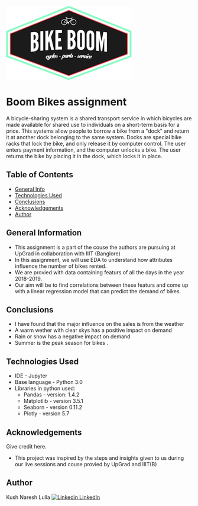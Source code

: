 

![Logo](/Images/logo.png)



# Boom Bikes assignment
A bicycle-sharing system is a shared transport service in which bicycles are made 
available for shared use to individuals on a short-term basis for a price. This systems allow people to borrow a bike from a 
"dock" and return it at another dock belonging to the same system.
 Docks are special bike racks that lock the bike, and only release it by computer control. The user enters payment information, and the computer unlocks a bike.
  The user returns the bike by placing it in the dock, which locks it in place.
## Table of Contents
* [General Info](#general-information)
* [Technologies Used](#technologies-used)
* [Conclusions](#conclusions)
* [Acknowledgements](#acknowledgements)
* [Author](#Author)

## General Information
- This assignment is a part of the couse the authors are pursuing at UpGrad in collaboration with IIIT (Banglore)
- In this assignment, we will use EDA to understand how attributes influence the number of bikes rented.
- We are provied with data containing featurs of all the days in the year 2018-2019.  
- Our aim will be to find correlations between these featurs and come up with a linear regression model that can predict the demand of bikes.

## Conclusions
- I have found that the major influence on the sales is from the weather
- A warm wether with clear skys has a positive impact on demand 
- Rain or snow has a negative impact on demand
- Summer is the peak season for bikes .

## Technologies Used
- IDE - Jupyter 
- Base language - Python 3.0
- Libraries in python used:
  * Pandas - version: 1.4.2
  * Matplotlib - version 3.5.1
  * Seaborn - version 0.11.2
  * Plotly - version 5.7

## Acknowledgements
Give credit here.
- This project was inspired by the steps and insights given to us during our live sessions and couse provied by UpGrad and IIIT(B)

## Author
Kush Naresh Lulla [![Linkedin](https://i.stack.imgur.com/gVE0j.png) LinkedIn](https://www.linkedin.com/in/kush-lulla-74239611b/)

